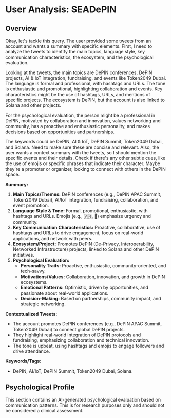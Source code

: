 # User Analysis: SEADePIN

## Overview

<think>
Okay, let's tackle this query. The user provided some tweets from an account and wants a summary with specific elements. First, I need to analyze the tweets to identify the main topics, language style, key communication characteristics, the ecosystem, and the psychological evaluation.

Looking at the tweets, the main topics are DePIN conferences, DePIN projects, AI & IoT integration, fundraising, and events like Token2049 Dubai. The language is formal and professional, with hashtags and URLs. The tone is enthusiastic and promotional, highlighting collaboration and events. Key characteristics might be the use of hashtags, URLs, and mentions of specific projects. The ecosystem is DePIN, but the account is also linked to Solana and other projects. 

For the psychological evaluation, the person might be a professional in DePIN, motivated by collaboration and innovation, values networking and community, has a proactive and enthusiastic personality, and makes decisions based on opportunities and partnerships. 

The keywords could be DePIN, AI & IoT, DePIN Summit, Token2049 Dubai, and Solana. Need to make sure these are concise and relevant. Also, the user wants a context summary with the tweets, so I should mention the specific events and their details. Check if there's any other subtle cues, like the use of emojis or specific phrases that indicate their character. Maybe they're a promoter or organizer, looking to connect with others in the DePIN space.
</think>

**Summary:**  
1. **Main Topics/Themes:** DePIN conferences (e.g., DePIN APAC Summit, Token2049 Dubai), AI/IoT integration, fundraising, collaboration, and event promotion.  
2. **Language Style & Tone:** Formal, promotional, enthusiastic, with hashtags and URLs. Emojis (e.g., 🇻🇳, 📲) emphasize urgency and community.  
3. **Key Communication Characteristics:** Proactive, collaborative, use of hashtags and URLs to drive engagement, focus on real-world applications, and network with peers.  
4. **Ecosystem/Project:** Promotes DePIN (De-Privacy, Interoperability, Networked Infrastructure) projects, linked to Solana and other DePIN initiatives.  
5. **Psychological Evaluation:**  
   - **Personality Traits:** Proactive, enthusiastic, community-oriented, and tech-savvy.  
   - **Motivations/Values:** Collaboration, innovation, and growth in DePIN ecosystems.  
   - **Emotional Patterns:** Optimistic, driven by opportunities, and passionate about real-world applications.  
   - **Decision-Making:** Based on partnerships, community impact, and strategic networking.  

**Contextualized Tweets:**  
- The account promotes DePIN conferences (e.g., DePIN APAC Summit, Token2049 Dubai) to connect global DePIN projects.  
- They highlight real-world integration of DePIN protocols and fundraising, emphasizing collaboration and technical innovation.  
- The tone is upbeat, using hashtags and emojis to engage followers and drive attendance.  

**Keywords/Tags:**  
- DePIN, AI/IoT, DePIN Summit, Token2049 Dubai, Solana.

## Psychological Profile

This section contains an AI-generated psychological evaluation based on communication patterns. This is for research purposes only and should not be considered a clinical assessment.